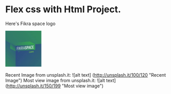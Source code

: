# Flex css with Html Project.

Here's Fikra space logo
 
[![N|](https://github.com/Hussein-Net91/Flex/blob/master/assest/logo.png)](https://github.com/Hussein-Net91/Flex/blob/master/assest/logo.png)

Recent Image from unsplash.it:
![alt text] (http://unsplash.it/100/120 "Recent Image")
Most view image from unsplash.it:
![alt text] (http://unsplash.it/150/199 "Most view image")

